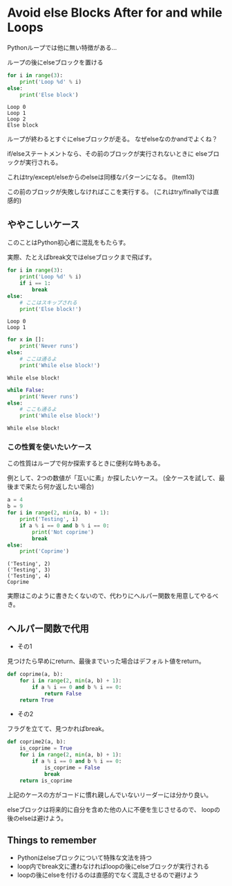 
# Avoid else Blocks After for and while Loops

Pythonループでは他に無い特徴がある...

ループの後にelseブロックを置ける


```python
for i in range(3):
    print('Loop %d' % i)
else:
    print('Else block')
```

    Loop 0
    Loop 1
    Loop 2
    Else block


ループが終わるとすぐにelseブロックが走る。
なぜelseなのかandでよくね？

if/elseステートメントなら、その前のブロックが実行されないときに
elseブロックが実行される。

これはtry/except/elseからのelseは同様なパターンになる。
(Item13)

この前のブロックが失敗しなければここを実行する。
(これはtry/finallyでは直感的)

## ややこしいケース

このことはPython初心者に混乱をもたらす。

実際、たとえばbreak文ではelseブロックまで飛ばす。



```python
for i in range(3):
    print('Loop %d' % i)
    if i == 1:
        break
else:
    # ここはスキップされる
    print('Else block!')
```

    Loop 0
    Loop 1



```python
for x in []:
    print('Never runs')
else:
    # ここは通るよ
    print('While else block!')
```

    While else block!



```python
while False:
    print('Never runs')
else:
    # ここも通るよ
    print('While else block!')
```

    While else block!


### この性質を使いたいケース

この性質はループで何か探索するときに便利な時もある。

例として、2つの数値が「互いに素」か探したいケース。
(全ケースを試して、最後まで来たら何か返したい場合)


```python
a = 4
b = 9
for i in range(2, min(a, b) + 1):
    print('Testing', i)
    if a % i == 0 and b % i == 0:
        print('Not coprime')
        break
else:
    print('Coprime')
```

    ('Testing', 2)
    ('Testing', 3)
    ('Testing', 4)
    Coprime


実際はこのように書きたくないので、代わりにへルパー関数を用意してやるべき。

## ヘルパー関数で代用

* その1

見つけたら早めにreturn、最後までいった場合はデフォルト値をreturn。


```python
def coprime(a, b):
    for i in range(2, min(a, b) + 1):
        if a % i == 0 and b % i == 0:
            return False
    return True
```

* その2

フラグを立てて、見つかればbreak。


```python
def coprime2(a, b):
    is_coprime = True
    for i in range(2, min(a, b) + 1):
        if a % i == 0 and b % i == 0:
            is_coprime = False
            break
    return is_coprime
```

上記のケースの方がコードに慣れ親しんでいないリーダーには分かり良い。

elseブロックは将来的に自分を含めた他の人に不便を生じさせるので、
loopの後のelseは避けよう。

## Things to remember

* Pythonはelseブロックについて特殊な文法を持つ
* loop内でbreak文に遭わなければloopの後にelseブロックが実行される
* loopの後にelseを付けるのは直感的でなく混乱させるので避けよう
